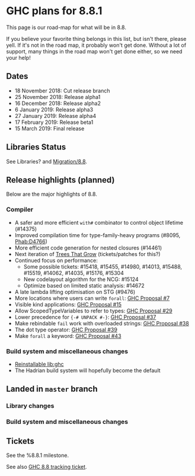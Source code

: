 # GHC plans for 8.8.1


This page is our road-map for what will be in 8.8.


If you believe your favorite thing belongs in this list, but isn't there, please yell.  If it's not in the road map, it probably won't get done.  Without a lot of support, many things in the road map won't get done either, so we need your help!

## Dates

- 18 November 2018: Cut release branch
- 25 November 2018: Release alpha1
- 16 December 2018: Release alpha2
- 6 January 2019: Release alpha3
- 27 January 2019: Release alpha4
- 17 February 2019: Release beta1
- 15 March 2019: Final release

## Libraries Status


See Libraries? and [Migration/8.8](/migration/8.8).

## Release highlights (planned)


Below are the major highlights of 8.8.

### Compiler

- A safer and more efficient `with#` combinator to control object lifetime (#14375)
- Improved compilation time for type-family-heavy programs (#8095, [Phab:D4766](https://phabricator.haskell.org/D4766))
- More efficient code generation for nested closures (#14461)
- Next iteration of [Trees That Grow](implementing-trees-that-grow) (tickets/patches for this?)
- Continued focus on performance:
  - Some possible tickets: #15418, #15455, #14980, #14013, #15488, #15519, #14062, #14035, #15176, #15304
  - New codelayout algorithm for the NCG: #15124
  - Optimize based on limited static analysis: #14672
- A late lambda lifting optimisation on STG (#9476)
- More locations where users can write `forall`: [GHC Proposal #7](https://github.com/ghc-proposals/ghc-proposals/blob/master/proposals/0007-instance-foralls.rst)
- Visible kind applications: [GHC Proposal #15](https://github.com/ghc-proposals/ghc-proposals/blob/master/proposals/0015-type-level-type-applications.rst)
- Allow ScopedTypeVariables to refer to types: [GHC Proposal #29](https://github.com/ghc-proposals/ghc-proposals/blob/master/proposals/0029-scoped-type-variables-types.rst)
- Lower precedence for `{-# UNPACK #-}`: [GHC Proposal #37](https://github.com/ghc-proposals/ghc-proposals/blob/master/proposals/0037-unpack-pragma-precedence.rst)
- Make rebindable `fail` work with overloaded strings: [GHC Proposal #38](https://github.com/ghc-proposals/ghc-proposals/blob/master/proposals/0038-fail-rebindable-with-overloaded-strings.rst)
- The dot type operator: [GHC Proposal #39](https://github.com/ghc-proposals/ghc-proposals/blob/master/proposals/0039-dot-type-operator.rst)
- Make `forall` a keyword: [GHC Proposal #43](https://github.com/ghc-proposals/ghc-proposals/blob/master/proposals/0043-forall-keyword.rst)


### Build system and miscellaneous changes

- [Reinstallable lib:ghc](https://mail.haskell.org/pipermail/ghc-devs/2017-July/014424.html)
- The Hadrian build system will hopefully become the default

## Landed in `master` branch


### Library changes


### Build system and miscellaneous changes


## Tickets

See the %8.8.1 milestone.

See also [GHC 8.8 tracking ticket](https://gitlab.haskell.org/ghc/ghc/issues/16704).
  
  



